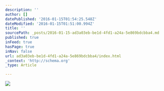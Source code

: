 ```yaml
---
description: ''
author: []
datePublished: '2016-01-15T01:54:25.548Z'
dateModified: '2016-01-15T01:51:00.994Z'
title: ''
sourcePath: _posts/2016-01-15-ad3a03eb-be1d-4fd1-a24a-5e869bdcbba4.md
published: true
inFeed: true
hasPage: true
inNav: false
url: ad3a03eb-be1d-4fd1-a24a-5e869bdcbba4/index.html
_context: 'http://schema.org'
_type: Article

---
```

![](https://the-grid-user-content.s3-us-west-2.amazonaws.com/b4915deb-f01f-4162-991c-741e6b2502a8.png)